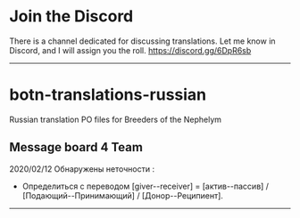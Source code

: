 # Join the Discord
There is a channel dedicated for discussing translations. Let me know in Discord, and I will assign you the roll.
https://discord.gg/6DpR6sb

--------------------------------
# botn-translations-russian
Russian translation PO files for Breeders of the Nephelym

Message board 4 Team
---
2020/02/12
Обнаружены неточности :
- Определиться с переводом [giver--receiver] = [актив--пассив]  / [Подающий--Принимающий] / [Донор--Реципиент].

---
